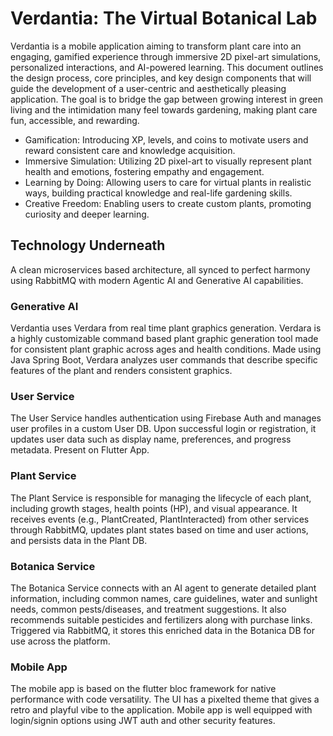 # Verdantia: The Virtual Botanical Lab

Verdantia is a mobile application aiming to transform plant care into an engaging, gamified experience through immersive 2D pixel-art simulations, personalized interactions, and AI-powered learning. This document outlines the design process, core principles, and key design components that will guide the development of a user-centric and aesthetically pleasing application. The goal is to bridge the gap between growing interest in green living and the intimidation many feel towards gardening, making plant care fun, accessible, and rewarding.

- Gamification: Introducing XP, levels, and coins to motivate users and reward consistent care and knowledge acquisition.
- Immersive Simulation: Utilizing 2D pixel-art to visually represent plant health and emotions, fostering empathy and engagement.
- Learning by Doing: Allowing users to care for virtual plants in realistic ways, building practical knowledge and real-life gardening skills.
- Creative Freedom: Enabling users to create custom plants, promoting curiosity and deeper learning.

## Technology Underneath

A clean microservices based architecture, all synced to perfect harmony using RabbitMQ with modern Agentic AI and Generative AI capabilities.

### Generative AI

Verdantia uses Verdara from real time plant graphics generation. Verdara is a highly customizable command based plant graphic generation tool made for consistent plant graphic across ages and health conditions. Made using Java Spring Boot, Verdara analyzes user commands that describe specific features of the plant and renders consistent graphics.

### User Service
The User Service handles authentication using Firebase Auth and manages user profiles in a custom User DB. Upon successful login or registration, it updates user data such as display name, preferences, and progress metadata. Present on Flutter App.

### Plant Service
The Plant Service is responsible for managing the lifecycle of each plant, including growth stages, health points (HP), and visual appearance. It receives events (e.g., PlantCreated, PlantInteracted) from other services through RabbitMQ, updates plant states based on time and user actions, and persists data in the Plant DB.

### Botanica Service
The Botanica Service connects with an AI agent to generate detailed plant information, including common names, care guidelines, water and sunlight needs, common pests/diseases, and treatment suggestions. It also recommends suitable pesticides and fertilizers along with purchase links. Triggered via RabbitMQ, it stores this enriched data in the Botanica DB for use across the platform.

### Mobile App

The mobile app is based on the flutter bloc framework for native performance with code versatility. The UI has a pixelted theme that gives a retro and playful vibe to the application. Mobile app is well equipped with login/signin options using JWT auth and other security features.

